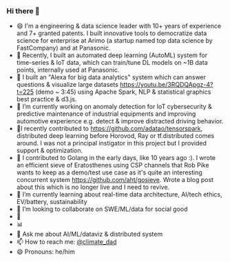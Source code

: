 ### Hi there 👋

- 😄 I'm a engineering & data science leader with 10+ years of experience and 7+ granted patents. I built innovative tools to democratize data science for enterprise at Arimo (a startup named top data science by FastCompany) and at Panasonic.
- 🔭 Recently, I built an automated deep learning (AutoML) system for time-series & IoT data, which can train/tune DL models on ~1B data points, internally used at Panasonic.
- 💬 I built an "Alexa for big data analytics" system which can answer questions & visualize large datasets https://youtu.be/3RQDQApgz-4?t=225 (demo ~ 3:45) using Apache Spark, NLP & statistical graphics best practice & d3.js.
- 🤖 I’m currently working on anomaly detection for IoT cybersecurity & predictive maintenance of industrial equipments and improving automotive experience e.g. detect & improve distracted driving behavior.
- 🤾‍I recently contributed to https://github.com/adatao/tensorspark, distributed deep learning before Horovod, Ray or tf.distributed comes around. I was not a principal instigator in this project but I provided support & optimization.
- 📖 I contributed to Golang in the early days, like 10 years ago :). I wrote an efficient sieve of Eratosthenes using CSP channels that Rob Pike wants to keep as a demo/test use case as it's quite an interesting concurrent system https://github.com/aht/gosieve. Wrote a blog post about this which is no longer live and I need to revive.
- 🌱 I’m currently learning about real-time data architecture, AI/tech ethics, EV/battery, sustainability
- 👯 I’m looking to collaborate on SWE/ML/data for social good
- 📣 
- 📊
- 💬 Ask me about AI/ML/dataviz & distributed system
- 📫 How to reach me: [@climate_dad](twitter.com/climate_dad)
- 😄 Pronouns: he/him
